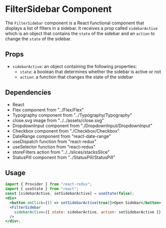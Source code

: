 # FilterSidebar Component

The `FilterSidebar` component is a React functional component that displays a list of filters in a sidebar. It receives a prop called `sidebarActive` which is an object that contains the `state` of the sidebar and an `action` to change the `state` of the sidebar.

## Props

- `sidebarActive`: an object containing the following properties:
  - `state`: a boolean that determines whether the sidebar is active or not
  - `action`: a function that changes the state of the sidebar

## Dependencies

- React
- Flex component from "../Flex/Flex"
- Typography component from "../Typography/Typography"
- close.svg image from "../../assets/close.svg"
- DropdownInput component from "./DropdownInput/DropdownInput"
- Checkbox component from "./Checkbox/Checkbox"
- DateRange component from "react-date-range"
- useDispatch function from "react-redux"
- useSelector function from "react-redux"
- storeFilters action from "../../slices/stacksSlice"
- StatusPill component from "../StatusPill/StatusPill"

## Usage

```jsx
import { Provider } from "react-redux";
import { useState } from "react";
const [sidebarActive, setSidebarActive] = useState(false);
<div>
  <button onClick={() => setSidebarActive(true)}>Open Sidebar</button>
  <FilterSidebar
    sidebarActive={{ state: sidebarActive, action: setSidebarActive }}
  />
</div>;
```
